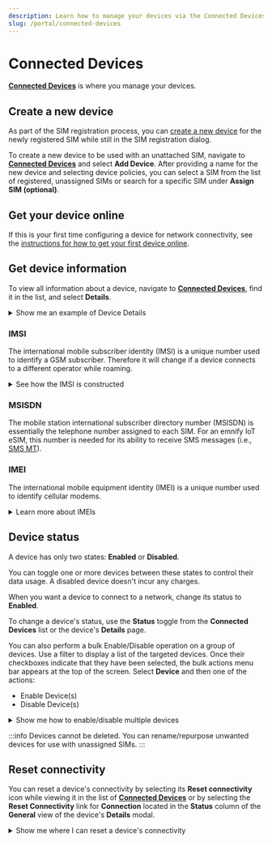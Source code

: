 ```yaml
---
description: Learn how to manage your devices via the Connected Devices page in the emnify Portal
slug: /portal/connected-devices
---
```


# Connected Devices

 [**Connected Devices**](https://portal.emnify.com/connected-devices) is where you manage your devices.

## Create a new device 

As part of the SIM registration process, you can [create a new device](/quickstart/register-sims#create-a-new-device) for the newly registered SIM while still in the SIM registration dialog.

To create a new device to be used with an unattached SIM, navigate to [**Connected Devices**](https://portal.emnify.com/connected-devices) and select **Add Device**.
After providing a name for the new device and selecting device policies, you can select a SIM from the list of registered, unassigned SIMs or search for a specific SIM under **Assign SIM (optional)**.

## Get your device online

If this is your first time configuring a device for network connectivity, see the [instructions for how to get your first device online](/apn-configuration).

## Get device information 

To view all information about a device, navigate to [**Connected Devices**](https://portal.emnify.com/connected-devices), find it in the list, and select **Details**.

<details className="custom-details-example">
  <summary>Show me an example of Device Details</summary>
  <img
    src={require('./assets/device-details.png').default}
    alt=""
  />
</details>

### IMSI

The international mobile subscriber identity (IMSI) is a unique number used to identify a GSM subscriber. 
Therefore it will change if a device connects to a different operator while roaming.

<details className="custom-details-tip">
  <summary>See how the IMSI is constructed</summary>
  An IMSI is usually a 15-digit number but can be 14 digits in some cases.   
  
  It comprises three components: MCC, MNC, and MSIN.

  MCC: 3-digit country identifier  
  MNC: Operator identifier (2 or 3 digits)  
  MSIN: Identifier for the connected device (9 or 10 digits)  

  <img
    src={require('./assets/imsi-components-table.png').default}
    style={{width:300}}
    alt=""
  />
</details> 

### MSISDN

The mobile station international subscriber directory number (MSISDN) is essentially the telephone number assigned to each SIM.
For an emnify IoT eSIM, this number is needed for its ability to receive SMS messages (i.e., [SMS MT](/glossary#sms-mt)).

### IMEI

The international mobile equipment identity (IMEI) is a unique number used to identify cellular modems.

<details className="custom-details-tip">
  <summary>Learn more about IMEIs</summary>
  An IMEI has 15 digits (14 digits plus a check digit).

  An IMEISV has 16 digits (14 digits plus two software version digits).

  For more detailed information, see emnify's IoT Glossary article: [What is an IMEI number?](https://www.emnify.com/iot-glossary/imei-number)
</details>

## Device status

A device has only two states: **Enabled** or **Disabled**.

You can toggle one or more devices between these states to control their data usage.
A disabled device doesn't incur any charges.

When you want a device to connect to a network, change its status to **Enabled**.

To change a device's status, use the **Status** toggle from the **Connected Devices** list or the device's **Details** page.

You can also perform a bulk Enable/Disable operation on a group of devices.
Use a filter to display a list of the targeted devices.
Once their checkboxes indicate that they have been selected, the bulk actions menu bar appears at the top of the screen.
Select **Device** and then one of the actions:

- Enable Device(s)
- Disable Device(s)

<details className="custom-details-troubleshooting">
  <summary>Show me how to enable/disable multiple devices</summary>
  <img
    src={require('./assets/bulk-enable-disable.png').default}
    alt=""
  />
</details>

:::info
Devices cannot be deleted.
You can rename/repurpose unwanted devices for use with unassigned SIMs.
:::

## Reset connectivity

You can reset a device's connectivity by selecting its **Reset connectivity** icon while viewing it in the list of [**Connected Devices**](https://portal.emnify.com/connected-devices) or by selecting the **Reset Connectivity** link for **Connection** located in the **Status** column of the **General** view of the device's **Details** modal.

<details className="custom-details-troubleshooting">
  <summary>Show me where I can reset a device's connectivity</summary>
  <img
    src={require('./assets/connected-devices-reset-connectivity.png').default}
    style={{width:900}}
    alt=""
  />
  <img
    src={require('./assets/device-details-reset-connectivity.png').default}
    style={{width:325}}
    alt=""
  />
</details>
